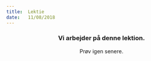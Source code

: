 ```yaml
---
title:  Lektie
date:   11/08/2018
---
```


### <center>Vi arbejder på denne lektion.</center>
<center>Prøv igen senere.</center>